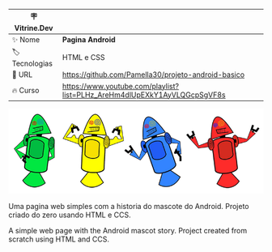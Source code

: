 | :placard: Vitrine.Dev |     |
| -------------  | --- |
| :sparkles: Nome        | **Pagina Android**
| :label: Tecnologias | HTML e CSS
| :rocket: URL         | https://github.com/Pamella30/projeto-android-basico
| :fire: Curso    | https://www.youtube.com/playlist?list=PLHz_AreHm4dlUpEXkY1AyVLQGcpSgVF8s

![](https://raw.githubusercontent.com/Pamella30/projeto-android-basico/main/androids.png#vitrinedev)

Uma pagina web simples com a historia do mascote do Android.
Projeto criado do zero usando HTML e CCS. 

A simple web page with the Android mascot story.
Project created from scratch using HTML and CCS.
